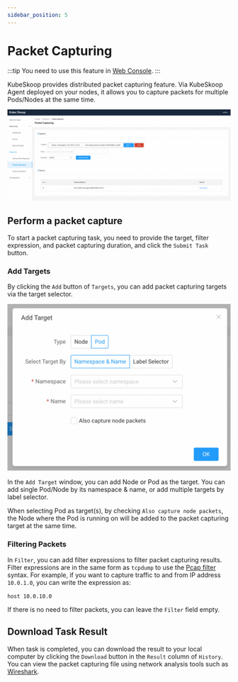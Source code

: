 ```yaml
---
sidebar_position: 5
---
```

# Packet Capturing

:::tip
You need to use this feature in [Web Console](./web-console.md).
:::

KubeSkoop provides distributed packet capturing feature. Via KubeSkoop Agent deployed on your nodes, it allows you to capture packets for multiple Pods/Nodes at the same time.

![Packet Capturing](/img/packet_capturing.jpg)

## Perform a packet capture

To start a packet capturing task, you need to provide the target, filter expression, and packet capturing duration, and click the `Submit Task` button.

### Add Targets

By clicking the `Add` button of `Targets`, you can add packet capturing targets via the target selector.

![Add Targets](/img/packet-capturing-add-targets.jpg)

In the `Add Target` window, you can add Node or Pod as the target. You can add single Pod/Node by its namespace & name,
or add multiple targets by label selector.

When selecting Pod as target(s), by checking `Also capture node packets`, the Node where the Pod is running on will be added to the packet capturing target at the same time.

### Filtering Packets

In `Filter`, you can add filter expressions to filter packet capturing results. Filter expressions are in the same form as `tcpdump` to use the [Pcap filter](https://www.tcpdump.org/manpages/pcap-filter.7.html) syntax. For example, if you want to capture traffic to and from IP address `10.0.1.0`, you can write the expression as:

```text
host 10.0.10.0
```

If there is no need to filter packets, you can leave the `Filter` field empty.

## Download Task Result

When task is completed, you can download the result to your local computer by clicking the `Download` button in the `Result` column of `History`.
You can view the packet capturing file using network analysis tools such as [Wireshark](https://www.wireshark.org/).
